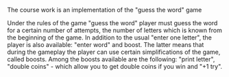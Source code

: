 The course work is an implementation of the "guess the word" game

Under the rules of the game "guess the word" player must guess the word for a certain number of attempts, the number of letters which is known from the beginning of the game. 
In addition to the usual "enter one letter", the player is also available: "enter word" and boost. 
The latter means that during the gameplay the player can use certain simplifications of the game, called boosts.
Among the boosts available are the following: "print letter", "double coins" - which allow you to get double coins if you win and "+1 try".
